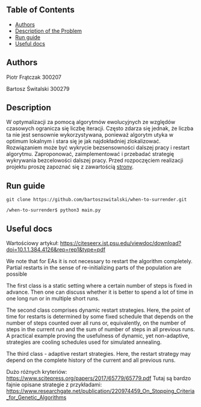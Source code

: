 <!-- TABLE OF CONTENTS -->
## Table of Contents

* [Authors](#authors)
* [Description of the Problem](#description)
* [Run guide](#run-guide)
* [Useful docs](#useful-docs)

## Authors
Piotr Frątczak 300207

Bartosz Świtalski 300279

## Description
W optymalizacji za pomocą algorytmów ewolucyjnych ze względów czasowych ogranicza się liczbę iteracji. Często zdarza się jednak, że liczba ta nie jest sensownie wykorzystywana, ponieważ algorytm utyka w optimum lokalnym i stara się je jak najdokładniej zlokalizować. Rozwiązaniem może być wykrycie bezsensowności dalszej pracy i restart algorytmu. Zaproponować, zaimplementować i przebadać strategię wykrywania bezcelowości dalszej pracy. Przed rozpoczęciem realizacji projektu proszę zapoznać się z zawartością [strony](http://staff.elka.pw.edu.pl/~rbiedrzy/PSZT/index.html).

## Run guide
```
git clone https://github.com/bartoszswitalski/when-to-surrender.git
```
```
/when-to-surrender$ python3 main.py
```
## Useful docs
Wartościowy artykuł: https://citeseerx.ist.psu.edu/viewdoc/download?doi=10.1.1.384.4126&rep=rep1&type=pdf

  We note that for EAs it is not necessary to restart the
  algorithm completely. Partial restarts in the sense of re-initializing parts of the
  population are possible

  The first class is a static setting where a certain number of steps is fixed in advance. Then one can discuss whether it is better to spend a lot of time in one long run or in multiple short runs.

  The second class comprises dynamic restart strategies. Here, the point of time for restarts is determined by some fixed schedule that depends on the number of steps counted over all runs or, equivalently, on the number of steps in the current run and the sum of number of steps in all previous runs.
  A practical example proving the usefulness of dynamic, yet non-adaptive, strategies
  are cooling schedules used for simulated annealing.

  The third class - adaptive restart strategies. Here, the restart strategy may depend on the complete history of the current and all previous runs.

Dużo różnych kryteriów: https://www.scitepress.org/papers/2017/65779/65779.pdf
Tutaj są bardzo fajnie opisane strategie z przykładami: https://www.researchgate.net/publication/220974459_On_Stopping_Criteria_for_Genetic_Algorithms
